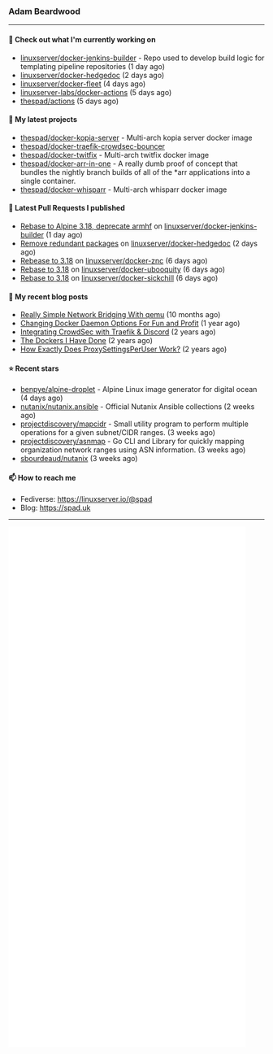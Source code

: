 ### Adam Beardwood
---
#### 👷 Check out what I'm currently working on

- [linuxserver/docker-jenkins-builder](https://github.com/linuxserver/docker-jenkins-builder) - Repo used to develop build logic for templating pipeline repositories (1 day ago)
- [linuxserver/docker-hedgedoc](https://github.com/linuxserver/docker-hedgedoc) (2 days ago)
- [linuxserver/docker-fleet](https://github.com/linuxserver/docker-fleet) (4 days ago)
- [linuxserver-labs/docker-actions](https://github.com/linuxserver-labs/docker-actions) (5 days ago)
- [thespad/actions](https://github.com/thespad/actions) (5 days ago)

#### 🌱 My latest projects

- [thespad/docker-kopia-server](https://github.com/thespad/docker-kopia-server) - Multi-arch kopia server docker image 
- [thespad/docker-traefik-crowdsec-bouncer](https://github.com/thespad/docker-traefik-crowdsec-bouncer)
- [thespad/docker-twitfix](https://github.com/thespad/docker-twitfix) - Multi-arch twitfix docker image
- [thespad/docker-arr-in-one](https://github.com/thespad/docker-arr-in-one) - A really dumb proof of concept that bundles the nightly branch builds of all of the *arr applications into a single container.
- [thespad/docker-whisparr](https://github.com/thespad/docker-whisparr) - Multi-arch whisparr docker image

#### 🔨 Latest Pull Requests I published

- [Rebase to Alpine 3.18, deprecate armhf](https://github.com/linuxserver/docker-jenkins-builder/pull/214) on [linuxserver/docker-jenkins-builder](https://github.com/linuxserver/docker-jenkins-builder) (1 day ago)
- [Remove redundant packages](https://github.com/linuxserver/docker-hedgedoc/pull/39) on [linuxserver/docker-hedgedoc](https://github.com/linuxserver/docker-hedgedoc) (2 days ago)
- [Rebease to 3.18](https://github.com/linuxserver/docker-znc/pull/43) on [linuxserver/docker-znc](https://github.com/linuxserver/docker-znc) (6 days ago)
- [Rebase to 3.18](https://github.com/linuxserver/docker-ubooquity/pull/45) on [linuxserver/docker-ubooquity](https://github.com/linuxserver/docker-ubooquity) (6 days ago)
- [Rebase to 3.18](https://github.com/linuxserver/docker-sickchill/pull/51) on [linuxserver/docker-sickchill](https://github.com/linuxserver/docker-sickchill) (6 days ago)

#### 📜 My recent blog posts

- [Really Simple Network Bridging With qemu](https://spad.uk/really-simple-network-bridging-with-qemu/) (10 months ago)
- [Changing Docker Daemon Options For Fun and Profit](https://spad.uk/changing-docker-daemon-options-for-fun-and-profit/) (1 year ago)
- [Integrating CrowdSec with Traefik &amp; Discord](https://spad.uk/integrating-crowdsec-with-traefik-discord/) (2 years ago)
- [The Dockers I Have Done](https://spad.uk/the-dockers-ive-done/) (2 years ago)
- [How Exactly Does ProxySettingsPerUser Work?](https://spad.uk/how-does-proxysettingsperuser-work/) (2 years ago)

#### ⭐ Recent stars

- [benpye/alpine-droplet](https://github.com/benpye/alpine-droplet) - Alpine Linux image generator for digital ocean (4 days ago)
- [nutanix/nutanix.ansible](https://github.com/nutanix/nutanix.ansible) - Official Nutanix Ansible collections (2 weeks ago)
- [projectdiscovery/mapcidr](https://github.com/projectdiscovery/mapcidr) - Small utility program to perform multiple operations for a given subnet/CIDR ranges. (3 weeks ago)
- [projectdiscovery/asnmap](https://github.com/projectdiscovery/asnmap) - Go CLI and Library for quickly mapping organization network ranges using ASN information. (3 weeks ago)
- [sbourdeaud/nutanix](https://github.com/sbourdeaud/nutanix) (3 weeks ago)

#### 📫 How to reach me
- Fediverse: https://linuxserver.io/@spad
- Blog: https://spad.uk
---
<img src="https://raw.githubusercontent.com/thespad/thespad/main/github-metrics.svg">
